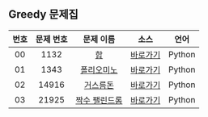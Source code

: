 ## Greedy 문제집

| 번호  | 문제 번호 |                       문제 이름                        |         소스         |  언어  |
| :---: | :-------: | :----------------------------------------------------: | :------------------: | :----: |
|  00   |   1132    |       [합](https://www.acmicpc.net/problem/1132)       | [바로가기](../1132)  | Python |
|  01   |   1343    |   [폴리오미노](https://www.acmicpc.net/problem/1343)   | [바로가기](../1343)  | Python |
|  02   |   14916   |   [거스름돈](https://www.acmicpc.net/problem/14916)    | [바로가기](../14916) | Python |
|  03   |   21925   | [짝수 팰린드롬](https://www.acmicpc.net/problem/21925) | [바로가기](../21925) | Python |

